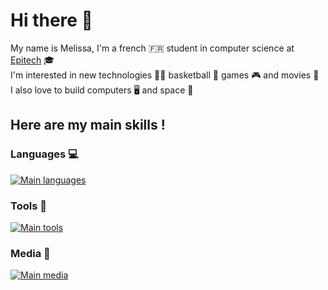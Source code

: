 # Hi there 👋
My name is Melissa, I'm a french :fr: student in computer science at [Epitech](https://www.epitech.eu/) :mortar_board: <br>
I'm interested in new technologies :woman_technologist: basketball :basketball: games :video_game: and movies :movie_camera: <br>
I also love to build computers :desktop_computer: and space :milky_way:

## Here are my main skills !

### Languages :computer:

[![Main languages](https://skillicons.dev/icons?i=c,cpp,python,html,css,php,js,ts,react,nextjs&perline=9)](https://github.com/tandpfun/skill-icons)

### Tools :wrench:
[![Main tools](https://skillicons.dev/icons?i=linux,cmake,docker,jenkins,mysql,github,git,githubactions,idea,vscode,md,postman,powershell&perline=9)](https://github.com/tandpfun/skill-icons)

### Media :iphone:
[![Main media](https://skillicons.dev/icons?i=linkedin,discord,mastodon&perline=9)](https://github.com/tandpfun/skill-icons)
